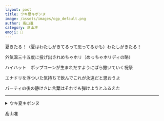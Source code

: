 ```yaml
---
layout: post
title: ウキ夏キボンヌ
image: /assets/images/ogp_default.png
author: 髙山准
category: 髙山准
emoji: 💺
---
```


<div class="tanka-area"><div class="tanka">
<p>夏きたる！（夏はわたしがきてるって思ってるかも）わたしがきたる！</p>
<p>外気温三十五度に投げ出されめちゃホリ（めっちゃホリディの略）</p>
<p>ハイハット　ポップコーンが生まれだすようにばら撒いていく祝祭</p>
<p>エナドリを浮ついた気持ちで飲んでこれが永遠だと思おうよ</p>
<p>パーティの後の静けさに言葉はそれでも弾けようとふるえた</p></div></div>

---

<details><summary>ウキ夏キボンヌ</summary>
夏きたる！（夏はわたしがきてるって思ってるかも）わたしがきたる！<br />
外気温三十五度に投げ出されめちゃホリ（めっちゃホリディの略）<br />
ハイハット　ポップコーンが生まれだすようにばら撒いていく祝祭<br />
エナドリを浮ついた気持ちで飲んでこれが永遠だと思おうよ<br />
パーティの後の静けさに言葉はそれでも弾けようとふるえた<br />
</details>

髙山准
